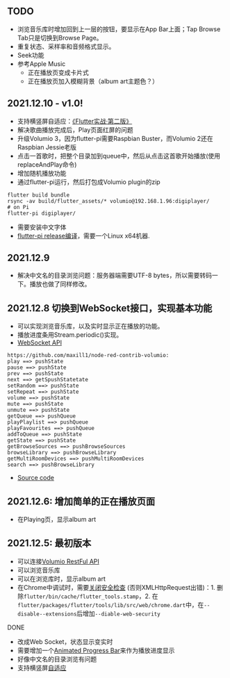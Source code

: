 ## TODO
 * 浏览音乐库时增加回到上一层的按钮，要显示在App Bar上面；Tap Browse Tab只是切换到Browse Page。
 * 重复状态、采样率和音频格式显示。
 * Seek功能
 * 参考Apple Music
   * 正在播放页变成卡片式
   * 正在播放页加入模糊背景（album art主题色？）

## 2021.12.10 - v1.0!
 * 支持横竖屏自适应：[《Flutter实战·第二版》](https://book.flutterchina.club/)
 * 解决歌曲播放完成后，Play页面红屏的问题
 * 升级Volumio 3，因为flutter-pi需要Raspbian Buster，而Volumio 2还在Raspbian Jessie老版
 * 点击一首歌时，把整个目录加到queue中，然后从点击这首歌开始播放(使用replaceAndPlay命令)
 * 增加随机播放功能
 * 通过flutter-pi运行，然后打包成Volumio plugin的zip
 ```
 flutter build bundle
 rsync -av build/flutter_assets/* volumio@192.168.1.96:digiplayer/
 # on Pi
 flutter-pi digiplayer/
 ```
 * 需要安装中文字体
 * [flutter-pi release编译](https://github.com/ardera/flutter-pi#building-the-appso-for-running-your-app-in-releaseprofile-mode)，需要一个Linux x64机器.

## 2021.12.9
 * 解决中文名的目录浏览问题：服务器端需要UTF-8 bytes，所以需要转码一下。播放也做了同样修改。

## 2021.12.8 切换到WebSocket接口，实现基本功能
 * 可以实现浏览音乐库，以及实时显示正在播放的功能。
 * 播放进度条用Stream.periodic()实现。
 * [WebSocket API](https://volumio.github.io/docs/API/WebSocket_APIs.html)
 ```
https://github.com/maxill1/node-red-contrib-volumio: 
play ==> pushState
pause ==> pushState
prev ==> pushState
next ==> getSpushStatetate
setRandom ==> pushState
setRepeat ==> pushState
volume ==> pushState
mute ==> pushState
unmute ==> pushState
getQueue ==> pushQueue
playPlaylist ==> pushQueue
playFavourites ==> pushQueue
addToQueue ==> pushState
getState ==> pushState
getBrowseSources ==> pushBrowseSources
browseLibrary ==> pushBrowseLibrary
getMultiRoomDevices ==> pushMultiRoomDevices
search ==> pushBrowseLibrary
 ```
 * [Source code](https://github.com/volumio/Volumio2/blob/master/app/plugins/user_interface/websocket/index.js)

## 2021.12.6: 增加简单的正在播放页面
 * 在Playing页，显示album art

## 2021.12.5: 最初版本
 * 可以连接[Volumio RestFul API](https://volumio.github.io/docs/API/REST_API.html)
 * 可以浏览音乐库
 * 可以在浏览库时，显示album art
 * 在Chrome中调试时，需要[关闭安全检查](https://stackoverflow.com/questions/65630743/how-to-solve-flutter-web-api-cors-error-only-with-dart-code/66879350#66879350) (否则XMLHttpRequest出错)：1. 删除`flutter/bin/cache/flutter_tools.stamp`，2. 在`flutter/packages/flutter/tools/lib/src/web/chrome.dart`中，在`--disable--extensions`后增加`--diable-web-security`


DONE
 * 改成Web Socket，状态显示变实时
 * 需要增加一个[Animated Progress Bar](https://medium.com/@calebkiage/creating-an-animated-progress-indicator-in-flutter-part-2-5b78b0198a46)来作为播放进度显示
 * 好像中文名的目录浏览有问题
 * 支持横竖屏[自适应](https://docs.flutter.dev/development/ui/layout/adaptive-responsive)
